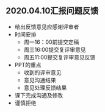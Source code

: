 ## 2020.04.10汇报问题反馈

- 给出反馈意见应感谢评审者
- 时间安排
  - 周一16：00前提交定稿
  - 周三16:00提交复评审意见
  - 周五11:00提交复评审意见反馈
- PPT的重点
  - 收到的评审意见
  - 意见沟通结果
  - 意见处理反馈结果
- 课下完成沟通及修改
- 谨慎拒绝